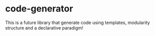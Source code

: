 # code-generator
This is a future library that generate code using templates, modularity structure and a declarative paradigm!
